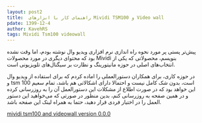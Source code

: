```yaml
---
layout: post2
title:  راهنمای کار با ابزارهای Mividi TSM100 و Video wall
pdate: 1399-12-4
author: KavehRS
tags: Mividi Tsm100 videowall
---
```


پیش‌تر پستی پر مورد نحوه راه اندازی نرم افزاری ویدیو وال نوشته بودم، اما وقت نشده بود که  محتوای دیگری در مورد محصولات Mividi بنویسم، محصولاتی که یکی از انتخاب‌های اصلی در حوزه مانیتورینگ و نظارت بر سیگنال‌های تلویزیونی است.

در حوزه کاری، برای همکاران دستورالعملی را اماده کردم که برای استفاده از ویدیو وال و tsm 100 است، بدون شک کامل نیست و احتمالا دارای اشکالاتی هم باشد، تمام سعیم این  خواهد بود که در صورت اطلاع از مشکلات این دستورالعمل آن را به روزرسانی کرده و در همین صفحه به روزرسانی کنم، بدین منظور در صورتی که می‌خواهید این دستور العمل را در اختیار فردی قرار دهید، حتما به همراه لینک این صفحه باشد.


[mividi tsm100 and videowall version 0.0.0](/assets/pdf/mividi-tsm100-and-video-wall.pdf)
